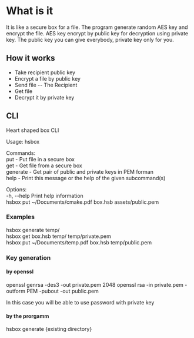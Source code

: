 # What is it

It is like a secure box for a file. The program generate random AES key and encrypt the file. AES key encrypt by public key for decryption using private key. The public key you can give everybody, private key only for you.

## How it works

* Take recipient public key
* Encrypt a file by public key
* Send file
-- The Recipient
* Get file
* Decrypt it by private key

## CLI

Heart shaped box CLI

Usage: hsbox

Commands:  
  put       - Put file in a secure box  
  get       - Get file from a secure box  
  generate  - Get pair of public and private keys in PEM forman  
  help      - Print this message or the help of the given subcommand(s)  
  
Options:  
  -h, --help  Print help information  
hsbox put ~/Documents/cmake.pdf box.hsb assets/public.pem  

### Examples

hsbox generate temp/  
hsbox get box.hsb temp/ temp/private.pem  
hsbox put ~/Documents/temp.pdf box.hsb temp/public.pem  

### Key generation

#### by openssl

openssl genrsa -des3 -out private.pem 2048
openssl rsa -in private.pem -outform PEM -pubout -out public.pem

In this case you will be able to use password with private key

#### by the prorgamm

hsbox generate {existing directory}
